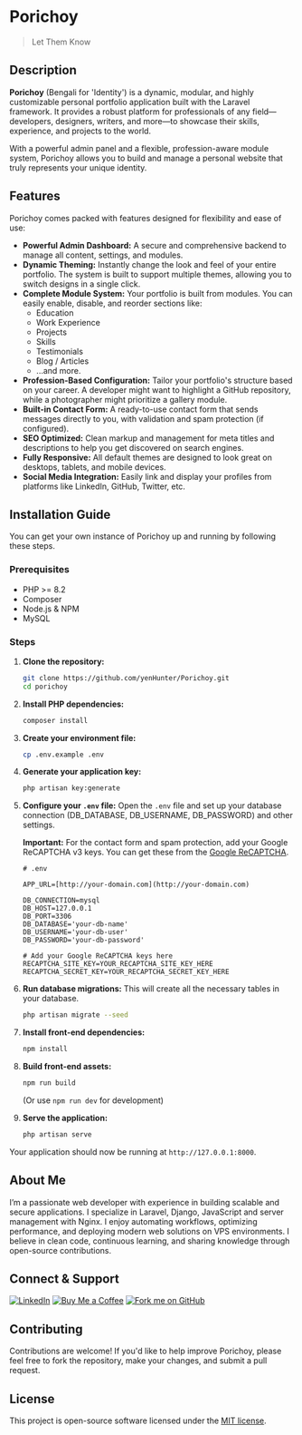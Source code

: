 # Porichoy
> Let Them Know

## Description

**Porichoy** (Bengali for 'Identity') is a dynamic, modular, and highly customizable personal portfolio application built with the Laravel framework. It provides a robust platform for professionals of any field—developers, designers, writers, and more—to showcase their skills, experience, and projects to the world.

With a powerful admin panel and a flexible, profession-aware module system, Porichoy allows you to build and manage a personal website that truly represents your unique identity.

## Features

Porichoy comes packed with features designed for flexibility and ease of use:

* **Powerful Admin Dashboard:** A secure and comprehensive backend to manage all content, settings, and modules.
* **Dynamic Theming:** Instantly change the look and feel of your entire portfolio. The system is built to support multiple themes, allowing you to switch designs in a single click.
* **Complete Module System:** Your portfolio is built from modules. You can easily enable, disable, and reorder sections like:
    * Education
    * Work Experience
    * Projects
    * Skills
    * Testimonials
    * Blog / Articles
    * ...and more.
* **Profession-Based Configuration:** Tailor your portfolio's structure based on your career. A developer might want to highlight a GitHub repository, while a photographer might prioritize a gallery module.
* **Built-in Contact Form:** A ready-to-use contact form that sends messages directly to you, with validation and spam protection (if configured).
* **SEO Optimized:** Clean markup and management for meta titles and descriptions to help you get discovered on search engines.
* **Fully Responsive:** All default themes are designed to look great on desktops, tablets, and mobile devices.
* **Social Media Integration:** Easily link and display your profiles from platforms like LinkedIn, GitHub, Twitter, etc.

## Installation Guide

You can get your own instance of Porichoy up and running by following these steps.

### Prerequisites

* PHP >= 8.2
* Composer
* Node.js & NPM
* MySQL

### Steps

1.  **Clone the repository:**
    ```bash
    git clone https://github.com/yenHunter/Porichoy.git
    cd porichoy
    ```

2.  **Install PHP dependencies:**
    ```bash
    composer install
    ```

3.  **Create your environment file:**
    ```bash
    cp .env.example .env
    ```

4.  **Generate your application key:**
    ```bash
    php artisan key:generate
    ```

5.  **Configure your `.env` file:**
    Open the `.env` file and set up your database connection (DB_DATABASE, DB_USERNAME, DB_PASSWORD) and other settings.

    **Important:** For the contact form and spam protection, add your Google ReCAPTCHA v3 keys. You can get these from the [Google ReCAPTCHA](https://developers.google.com/recaptcha).

    ```dotenv
    # .env

    APP_URL=[http://your-domain.com](http://your-domain.com)

    DB_CONNECTION=mysql
    DB_HOST=127.0.0.1
    DB_PORT=3306
    DB_DATABASE='your-db-name'
    DB_USERNAME='your-db-user'
    DB_PASSWORD='your-db-password'

    # Add your Google ReCAPTCHA keys here
    RECAPTCHA_SITE_KEY=YOUR_RECAPTCHA_SITE_KEY_HERE
    RECAPTCHA_SECRET_KEY=YOUR_RECAPTCHA_SECRET_KEY_HERE
    ```

6.  **Run database migrations:**
    This will create all the necessary tables in your database.
    ```bash
    php artisan migrate --seed
    ```

7.  **Install front-end dependencies:**
    ```bash
    npm install
    ```

8.  **Build front-end assets:**
    ```bash
    npm run build
    ```
    (Or use `npm run dev` for development)

9.  **Serve the application:**
    ```bash
    php artisan serve
    ```

Your application should now be running at `http://127.0.0.1:8000`.

## About Me

I’m a passionate web developer with experience in building scalable and secure applications. I specialize in Laravel, Django, JavaScript and server management with Nginx. I enjoy automating workflows, optimizing performance, and deploying modern web solutions on VPS environments. I believe in clean code, continuous learning, and sharing knowledge through open-source contributions.

## Connect & Support

[![LinkedIn](https://img.shields.io/badge/LinkedIn-Connect-blue?style=for-the-badge&logo=linkedin)](https://www.linkedin.com/in/firoz-ebna-jobaier)
[![Buy Me a Coffee](https://img.shields.io/badge/Buy_Me_a_Coffee-Support-yellow?style=for-the-badge&logo=buymeacoffee)](buymeacoffee.com/yenHunter)
[![Fork me on GitHub](https://img.shields.io/badge/Fork_on_GitHub-000?style=for-the-badge&logo=github)](https://github.com/yenHunter)

## Contributing

Contributions are welcome! If you'd like to help improve Porichoy, please feel free to fork the repository, make your changes, and submit a pull request.

## License

This project is open-source software licensed under the [MIT license](https://opensource.org/licenses/MIT).